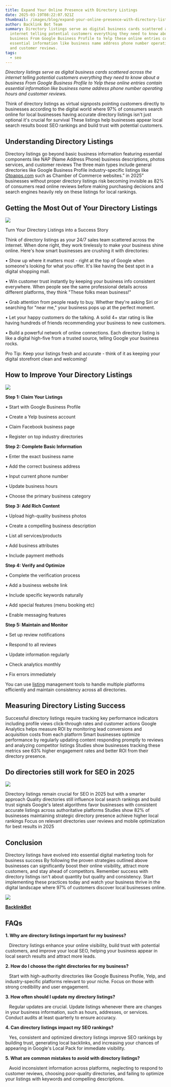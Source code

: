 ```yaml
---
title: Expand Your Online Presence with Directory Listings
date: 2025-03-19T08:22:07.921Z
thumbnail: /images/blog/expand-your-online-presence-with-directory-listings.png
author: Backlink Bot Team
summary: Directory listings serve as digital business cards scattered across the
  internet telling potential customers everything they need to know about a
  business From Google Business Profile to Yelp these online entries contain
  essential information like business name address phone number operating hours
  and customer reviews.
tags:
  - seo
---
```

*Directory listings serve as digital business cards scattered across the internet telling potential customers everything they need to know about a business From Google Business Profile to Yelp these online entries contain essential information like business name address phone number operating hours and customer reviews.*

Think of directory listings as virtual signposts pointing customers directly to businesses according to the digital world where 97% of consumers search online for local businesses having accurate directory listings isn't just optional it's crucial for survival These listings help businesses appear local search results boost SEO rankings and build trust with potential customers.



## **Understanding Directory Listings**

Directory listings go beyond basic business information featuring essential components like NAP (Name Address Phone) business descriptions, photos services, and customer reviews The three main types include general directories like Google Business Profile industry-specific listings like [Otpapps.com](http://otpapps.com/) such as Chamber of Commerce websites.” in 2025”  businesses without proper directory listings risk becoming invisible as 82% of consumers read online reviews before making purchasing decisions and search engines heavily rely on these listings for local rankings.

## **Getting the Most Out of Your Directory Listings**

![](https://framerusercontent.com/images/g7UR8YWFUJYbq5tiOgwXfxeRhNo.webp)

Turn Your Directory Listings into a Success Story

Think of directory listings as your 24/7 sales team scattered across the internet. When done right, they work tirelessly to make your business shine online. Here's how smart businesses are crushing it with directories:

• Show up where it matters most - right at the top of Google when someone's looking for what you offer. It's like having the best spot in a digital shopping mall.

• Win customer trust instantly by keeping your business info consistent everywhere. When people see the same professional details across different platforms, they think "These folks mean business!"

• Grab attention from people ready to buy. Whether they're asking Siri or searching for "near me," your business pops up at the perfect moment.

• Let your happy customers do the talking. A solid 4+ star rating is like having hundreds of friends recommending your business to new customers.

• Build a powerful network of online connections. Each directory listing is like a digital high-five from a trusted source, telling Google your business rocks.

Pro Tip: Keep your listings fresh and accurate - think of it as keeping your digital storefront clean and welcoming!



## **How to Improve Your Directory Listings**

![](https://framerusercontent.com/images/g5MCFnNWXn1y7BNZWwk7ZV0kw.png)

**Step 1: Claim Your Listings**

• Start with Google Business Profile

• Create a Yelp business account

• Claim Facebook business page

• Register on top industry directories

**Step 2: Complete Basic Information**

• Enter the exact business name

• Add the correct business address

• Input current phone number

• Update business hours

• Choose the primary business category

**Step 3: Add Rich Content**

• Upload high-quality business photos

• Create a compelling business description

• List all services/products

• Add business attributes

• Include payment methods

**Step 4: Verify and Optimize**

• Complete the verification process

• Add a business website link

• Include specific keywords naturally

• Add special features (menu booking etc)

• Enable messaging features

**Step 5: Maintain and Monitor**

• Set up review notifications

• Respond to all reviews

• Update information regularly

• Check analytics monthly

• Fix errors immediately

You can use [listing](https://otpapps.com/) management tools to handle multiple platforms efficiently and maintain consistency across all directories.



## **Measuring Directory Listing Success**

Successful directory listings require tracking key performance indicators including profile views click-through rates and customer actions Google Analytics helps measure ROI by monitoring lead conversions and acquisition costs from each platform Smart businesses optimize performance by regularly updating content responding promptly to reviews and analyzing competitor listings Studies show businesses tracking these metrics see 63% higher engagement rates and better ROI from their directory presence.



## **Do directories still work for SEO in 2025**

![](https://framerusercontent.com/images/8MVhcxHaUHDUNxrh87amPKqHg.webp)

Directory listings remain crucial for SEO in 2025 but with a smarter approach Quality directories still influence local search rankings and build trust signals Google's latest algorithms favor businesses with consistent accurate listings across authoritative platforms Studies show 82% of businesses maintaining strategic directory presence achieve higher local rankings Focus on relevant directories user reviews and mobile optimization for best results in 2025



## **Conclusion**

Directory listings have evolved into essential digital marketing tools for business success By following the proven strategies outlined above businesses can significantly boost their online visibility, attract more customers, and stay ahead of competitors. Remember success with directory listings isn't about quantity but quality and consistency. Start implementing these practices today and watch your business thrive in the digital landscape where 97% of customers discover local businesses online.

[![](https://framerusercontent.com/images/Acci5V3gXPmn2xf0B6KfUFBZFVA.png)](https://backlinkbot.ai/)

**[B﻿acklinkBot](https://backlinkbotai.netlify.app/)**

## **FAQs** 

**1. Why are directory listings important for my business?**

   Directory listings enhance your online visibility, build trust with potential customers, and improve your local SEO, helping your business appear in local search results and attract more leads.

**2. How do I choose the right directories for my business?**

   Start with high-authority directories like Google Business Profile, Yelp, and industry-specific platforms relevant to your niche. Focus on those with strong credibility and user engagement.

**3. How often should I update my directory listings?**

   Regular updates are crucial. Update listings whenever there are changes in your business information, such as hours, addresses, or services. Conduct audits at least quarterly to ensure accuracy.

**4. Can directory listings impact my SEO rankings?**

   Yes, consistent and optimized directory listings improve SEO rankings by building trust, generating local backlinks, and increasing your chances of appearing in Google's Local Pack for immediate visibility.

**5. What are common mistakes to avoid with directory listings?**  

   Avoid inconsistent information across platforms, neglecting to respond to customer reviews, choosing poor-quality directories, and failing to optimize your listings with keywords and compelling descriptions.